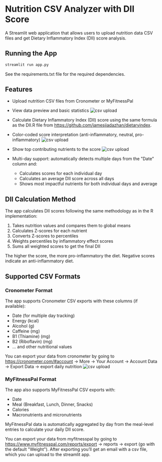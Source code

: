 # Nutrition CSV Analyzer with DII Score

A Streamlit web application that allows users to upload nutrition data CSV files and get Dietary Inflammatory Index (DII) score analysis.

## Running the App

```bash
streamlit run app.py
```

See the requirements.txt file for the required dependencies.

## Features

- Upload nutrition CSV files from Cronometer or MyFitnessPal
- View data preview and basic statistics
![csv upload](screenshots/streamlit_ss1.png)

- Calculate Dietary Inflammatory Index (DII) score using the same formula as the DII.R file from https://github.com/jamesjiadazhan/dietaryindex.

- Color-coded score interpretation (anti-inflammatory, neutral, pro-inflammatory)
![csv upload](screenshots/streamlit_ss2.png)

- Show top contributing nutrients to the score
![csv upload](screenshots/streamlit_ss3.png)

- Multi-day support: automatically detects multiple days from the "Date" column and:
  - Calculates scores for each individual day
  - Calculates an average DII score across all days
  - Shows most impactful nutrients for both individual days and average


## DII Calculation Method

The app calculates DII scores following the same methodology as in the R implementation:
1. Takes nutrition values and compares them to global means
2. Calculates Z-scores for each nutrient
3. Converts Z-scores to percentiles
4. Weights percentiles by inflammatory effect scores
5. Sums all weighted scores to get the final DII

The higher the score, the more pro-inflammatory the diet. Negative scores indicate an anti-inflammatory diet.

## Supported CSV Formats

### Cronometer Format
The app supports Cronometer CSV exports with these columns (if available):
- Date (for multiple day tracking)
- Energy (kcal)
- Alcohol (g)
- Caffeine (mg)
- B1 (Thiamine) (mg)
- B2 (Riboflavin) (mg)
- ... and other nutritional values

You can export your data from cronometer by going to https://cronometer.com/#account
->  More -> Your Account -> Account Data -> Export Data -> export daily nutrition
![csv upload](screenshots/cronometer_export_steps.png)


### MyFitnessPal Format
The app also supports MyFitnessPal CSV exports with:
- Date
- Meal (Breakfast, Lunch, Dinner, Snacks)
- Calories
- Macronutrients and micronutrients

MyFitnessPal data is automatically aggregated by day from the meal-level entries to calculate your daily DII score.

You can export your data from myfitnesspal by going to https://www.myfitnesspal.com/reports/export
-> reports -> export (go with the default "Weight").
After exporting you’ll get an email with a csv file, which you can upload to the streamlit app.


